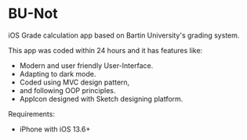 # BU-Not
iOS Grade calculation app based on Bartin University's grading system.


This app was coded within 24 hours and it has features like:
  - Modern and user friendly User-Interface.
  - Adapting to dark mode.
  - Coded using MVC design pattern,
  - and following OOP principles.
  - AppIcon designed with Sketch designing platform.

Requirements:
  - iPhone with iOS 13.6+

